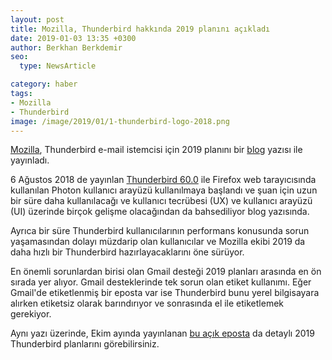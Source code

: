 ```yaml
---
layout: post
title: Mozilla, Thunderbird hakkında 2019 planını açıkladı
date: 2019-01-03 13:35 +0300
author: Berkhan Berkdemir
seo:
  type: NewsArticle

category: haber
tags:
- Mozilla
- Thunderbird
image: /image/2019/01/1-thunderbird-logo-2018.png
---
```


[Mozilla](https://mozilla.org), Thunderbird e-mail istemcisi için 2019 planını
bir [blog](https://blog.mozilla.org/thunderbird/2019/01/thunderbird-in-2019/)
yazısı ile yayınladı.

6 Ağustos 2018 de yayınlan [Thunderbird 60.0](https://www.thunderbird.net/en-US/thunderbird/60.0/releasenotes/)
ile Firefox web tarayıcısında kullanılan Photon kullanıcı arayüzü kullanılmaya
başlandı ve şuan için uzun bir süre daha kullanılacağı ve kullanıcı tecrübesi
(UX) ve kullanıcı arayüzü (UI) üzerinde birçok gelişme olacağından da
bahsediliyor blog yazısında.

Ayrıca bir süre Thunderbird kullanıcılarının performans konusunda sorun
yaşamasından dolayı müzdarip olan kullanıcılar ve Mozilla ekibi 2019 da daha
hızlı bir Thunderbird hazırlayacaklarını öne sürüyor.

En önemli sorunlardan birisi olan Gmail desteği 2019 planları arasında en ön
sırada yer alıyor. Gmail desteklerinde tek sorun olan etiket kullanımı. Eğer
Gmail'de etiketlenmiş bir eposta var ise Thunderbird bunu yerel bilgisayara
alırken etiketsiz olarak barındırıyor ve sonrasında el ile etiketlemek
gerekiyor.

Aynı yazı üzerinde, Ekim ayında yayınlanan [bu açık eposta](http://lists.thunderbird.net/pipermail/maildev_lists.thunderbird.net/2018-October/001317.html)
da detaylı 2019 Thunderbird planlarını görebilirsiniz.
